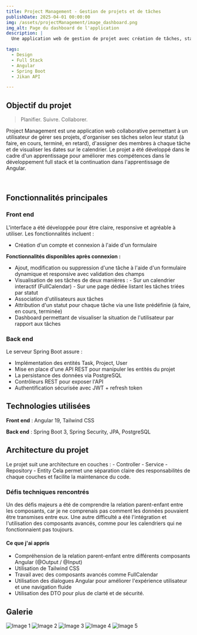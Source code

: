 ```yaml
---
title: Project Management - Gestion de projets et de tâches
publishDate: 2025-04-01 00:00:00
img: /assets/projectManagement/image_dashboard.png
img_alt: Page du dashboard de l'application
description: |
  Une application web de gestion de projet avec création de tâches, statuts personnalisés, utilisateurs et calendrier. 

tags:
  - Design
  - Full Stack
  - Angular
  - Spring Boot
  - Jikan API

---
```


## Objectif du projet

> Planifier. Suivre. Collaborer.

Project Management est une application web collaborative permettant à un utilisateur de gérer ses projets, d'organiser ses tâches selon leur statut (à faire, en cours, terminé, en retard), d'assigner des membres à chaque tâche et de visualiser les dates sur le calendrier.
Le projet a été développé dans le cadre d'un apprentissage pour améliorer mes compétences dans le développement full stack et la continuation dans l'apprentissage de Angular.


<br/>

## Fonctionnalités principales


### Front end

L'interface a été développée pour être claire, responsive et agréable à utiliser. Les fonctionnalités incluent :


  - Création d'un compte et connexion à l'aide d'un formulaire

  **Fonctionnalités disponibles après connexion :**
  - Ajout, modification ou suppression d'une tâche à l'aide d'un formulaire dynamique et responsive avec validation des champs
  - Visualisation de ses tâches de deux manières :
        - Sur un calendrier interactif (FullCalendar) 
        - Sur une page dédiée listant les tâches triées par statut
  - Association d'utilisateurs aux tâches
  - Attribution d'un statut pour chaque tâche via une liste prédéfinie (à faire, en cours, terminée)
  - Dashboard permettant de visualiser la situation de l'utilisateur par rapport aux tâches

### Back end

Le serveur Spring Boot assure :

  - Implémentation des entités Task, Project, User
  - Mise en place d'une API REST pour manipuler les entités du projet
  - La persistance des données via PostgreSQL
  - Contrôleurs REST pour exposer l'API
  - Authentification sécurisée avec JWT + refresh token


## Technologies utilisées 

  **Front end** : Angular 19, Tailwind CSS

  **Back end** : Spring Boot 3, Spring Security, JPA, PostgreSQL


## Architecture du projet

  Le projet suit une architecture en couches :
    - Controller
    - Service
    - Repository
    - Entity
  Cela permet une séparation claire des responsabilités de chaque couches et facilite la maintenance du code.


### Défis techniques rencontrés

  Un des défis majeurs a été de comprendre la relation parent-enfant entre les composants, car je ne comprenais pas comment les données pouvaient être transmises entre eux. Une autre difficulté a été l'intégration et l'utilisation des composants avancés, comme pour les calendriers qui ne fonctionnaient pas toujours.

#### Ce que j'ai appris

  - Compréhension de la relation parent-enfant entre différents composants Angular (@Output / @Input)
  - Utilisation de Tailwind CSS
  - Travail avec des composants avancés comme FullCalendar
  - Utilisation des dialogues Angular pour améliorer l'expérience utilisateur et une navigation fluide
  - Utilisation des DTO pour plus de clarté et de sécurité.




## Galerie


  <img src="/assets/projectManagement/image_taskDetails.png" alt="Image 1" class="rounded-lg shadow"/>
  <img src="/assets/projectManagement/image_taskList1.png" alt="Image 2" class="rounded-lg shadow"/>
  <img src="/assets/projectManagement/image_updateTask.png" alt="Image 3" class="rounded-lg shadow"/>
  <img src="/assets/projectManagement/image_addTask.png" alt="Image 4" class="rounded-lg shadow"/>
  <img src="/assets/projectManagement/image_calendar1.png" alt="Image 5" class="rounded-lg shadow"/>


